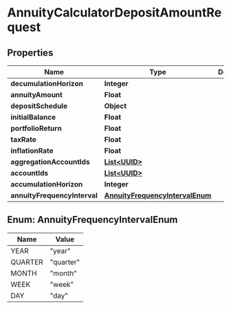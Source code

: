 
# AnnuityCalculatorDepositAmountRequest

## Properties
Name | Type | Description | Notes
------------ | ------------- | ------------- | -------------
**decumulationHorizon** | **Integer** |  | 
**annuityAmount** | **Float** |  | 
**depositSchedule** | **Object** |  |  [optional]
**initialBalance** | **Float** |  |  [optional]
**portfolioReturn** | **Float** |  | 
**taxRate** | **Float** |  |  [optional]
**inflationRate** | **Float** |  |  [optional]
**aggregationAccountIds** | [**List&lt;UUID&gt;**](UUID.md) |  |  [optional]
**accountIds** | [**List&lt;UUID&gt;**](UUID.md) |  |  [optional]
**accumulationHorizon** | **Integer** |  | 
**annuityFrequencyInterval** | [**AnnuityFrequencyIntervalEnum**](#AnnuityFrequencyIntervalEnum) |  |  [optional]


<a name="AnnuityFrequencyIntervalEnum"></a>
## Enum: AnnuityFrequencyIntervalEnum
Name | Value
---- | -----
YEAR | &quot;year&quot;
QUARTER | &quot;quarter&quot;
MONTH | &quot;month&quot;
WEEK | &quot;week&quot;
DAY | &quot;day&quot;



